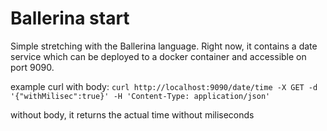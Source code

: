 # Ballerina start

Simple stretching with the Ballerina language.
Right now, it contains a date service which can be deployed to a docker container and accessible on port 9090.

example curl with body:
```curl http://localhost:9090/date/time -X GET -d '{"withMilisec":true}' -H 'Content-Type: application/json'```

without body, it returns the actual time without miliseconds
